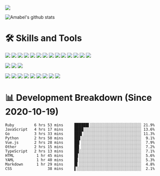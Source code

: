 <img src="https://img.shields.io/badge/last%20updated%20at-2020--10--31%2000%3A07%20(UTC)-brightgreen?style=for-the-badge">


![Amabel's github stats](https://github-readme-stats.vercel.app/api?username=amabel)


# 🛠️ Skills and Tools

[![](https://img.shields.io/badge/-JavaScript-f7e018?style=flat-square&logo=javascript&logoColor=white)](https://www.ecma-international.org/)
[![](https://img.shields.io/badge/-Angular-DD0031?style=flat-square&logo=angular&logoColor=white)](https://angular.io/)
[![](https://img.shields.io/badge/-Ruby-CC342D?style=flat-square&logo=ruby&logoColor=white)](https://www.ruby-lang.org/en/)
[![](https://img.shields.io/badge/-Ruby%20on%20Rails-CC0000?style=flat-square&logo=ruby-on-rails&logoColor=white)](https://rubyonrails.org/)
[![](https://img.shields.io/badge/-Vue.js-4fc08d?style=flat-square&logo=vue.js&logoColor=ffffff)](https://vuejs.org/)
[![](https://img.shields.io/badge/-Node.js-43853d?style=flat-square&logo=node.js&logoColor=ffffff)](https://nodejs.org/)
[![](https://img.shields.io/badge/-Go-00ADD8?style=flat-square&logo=go&logoColor=white)](https://golang.org/)
[![](https://img.shields.io/badge/-Python-3776AB?style=flat-square&logo=python&logoColor=ffffff)](https://www.python.org/)
[![](https://img.shields.io/badge/-Nginx-269539?style=flat-square&logo=nginx&logoColor=ffffff)](https://nginx.org/)
[![](https://img.shields.io/badge/-React-61DAFB?style=flat-square&logo=react&logoColor=white)](https://reactjs.org/)
[![](https://img.shields.io/badge/-HTML5-E34F26?style=flat-square&logo=html5&logoColor=white)](https://html.spec.whatwg.org/)
[![](https://img.shields.io/badge/-CSS3-1572B6?style=flat-square&logo=css3&logoColor=white)](https://www.w3.org/Style/CSS/)
[![](https://img.shields.io/badge/-Electron-47848F?style=flat-square&logo=electron&logoColor=white)](https://www.electronjs.org/)
[![](https://img.shields.io/badge/-Java-007396?style=flat-square&logo=java&logoColor=ffffff)](https://www.java.com/)

[![](https://img.shields.io/badge/-MySQL-4479A1?style=flat-square&logo=mysql&logoColor=white)](https://www.mysql.com/)
[![](https://img.shields.io/badge/-Redis-DC382D?style=flat-square&logo=redis&logoColor=white)](https://redis.io/)
[![](https://img.shields.io/badge/-PostgreSQL-336791?style=flat-square&logo=postgresql&logoColor=white)](https://www.postgresql.org/)

[![](https://img.shields.io/badge/-Visual%20Studio%20Code-007ACC?style=flat-square&logo=visual-studio-code&logoColor=white)](https://code.visualstudio.com/)
[![](https://img.shields.io/badge/-Git-f05032?style=flat-square&logo=git&logoColor=white)](https://git-scm.com/)
[![](https://img.shields.io/badge/-NPM-cb3837?style=flat-square&logo=npm&logoColor=white)](https://npmjs.com/)
[![](https://img.shields.io/badge/-Docker-2496ED?style=flat-square&logo=docker&logoColor=ffffff)](https://www.docker.com/)
[![](https://img.shields.io/badge/-Postman-FF6C37?style=flat-square&logo=postman&logoColor=white)](https://www.linuxfoundation.org/)
[![](https://img.shields.io/badge/-Debian-A81D33?style=flat-square&logo=debian&logoColor=white)](https://www.debian.org/)
[![](https://img.shields.io/badge/-Ubuntu-E95420?style=flat-square&logo=ubuntu&logoColor=white)](https://ubuntu.com/)
[![](https://img.shields.io/badge/-Amazon%20AWS-232F3E?style=flat-square&logo=amazon-aws&logoColor=white)](https://aws.amazon.com/)
[![](https://img.shields.io/badge/-Raspberry%20Pi-C51A4A?style=flat-square&logo=raspberry-pi&logoColor=white)](https://www.raspberrypi.org/)


# 📊 Development Breakdown (Since 2020-10-19)
```
Ruby         6 hrs 53 mins     ██████▌░░░░░░░░░░░░░░░░░░░░░░░ 21.9%
JavaScript   4 hrs 17 mins     ████░░░░░░░░░░░░░░░░░░░░░░░░░░ 13.6%
Go           3 hrs 33 mins     ███▍░░░░░░░░░░░░░░░░░░░░░░░░░░ 11.3%
Python       2 hrs 50 mins     ██▋░░░░░░░░░░░░░░░░░░░░░░░░░░░  9.1%
Vue.js       2 hrs 28 mins     ██▎░░░░░░░░░░░░░░░░░░░░░░░░░░░  7.9%
Other        2 hrs 15 mins     ██▏░░░░░░░░░░░░░░░░░░░░░░░░░░░  7.2%
TypeScript   2 hrs 13 mins     ██░░░░░░░░░░░░░░░░░░░░░░░░░░░░  7.1%
HTML          1 hr 45 mins     █▋░░░░░░░░░░░░░░░░░░░░░░░░░░░░  5.6%
YAML          1 hr 40 mins     █▌░░░░░░░░░░░░░░░░░░░░░░░░░░░░  5.3%
Markdown      1 hr 29 mins     █▍░░░░░░░░░░░░░░░░░░░░░░░░░░░░  4.8%
CSS                38 mins     ▌░░░░░░░░░░░░░░░░░░░░░░░░░░░░░  2.1%
```